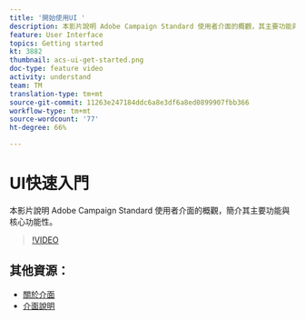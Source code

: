 ```yaml
---
title: '開始使用UI '
description: 本影片說明 Adobe Campaign Standard 使用者介面的概觀，其主要功能與核心功能性。
feature: User Interface
topics: Getting started
kt: 3882
thumbnail: acs-ui-get-started.png
doc-type: feature video
activity: understand
team: TM
translation-type: tm+mt
source-git-commit: 11263e247184ddc6a8e3df6a8ed0899907fbb366
workflow-type: tm+mt
source-wordcount: '77'
ht-degree: 66%

---
```



# UI快速入門

本影片說明 Adobe Campaign Standard 使用者介面的概觀，簡介其主要功能與核心功能性。

>[!VIDEO](https://video.tv.adobe.com/v/18469?quality=12)

## 其他資源：

* [關於介面](https://experienceleague.adobe.com/docs/campaign-standard/using/getting-started/discovering-the-interface/about-the-interface.html)
* [介面說明](https://experienceleague.adobe.com/docs/campaign-standard/using/getting-started/discovering-the-interface/interface-description.html)
